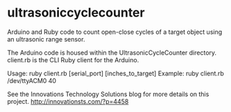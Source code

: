 ultrasoniccyclecounter
======================

Arduino and Ruby code to count open-close cycles of a target object using an ultrasonic range sensor.

The Arduino code is housed within the UltrasonicCycleCounter directory. client.rb is the CLI Ruby client for the Arduino.

Usage: ruby client.rb [serial_port] [inches_to_target]
Example: ruby client.rb /dev/ttyACM0 40

See the Innovations Technology Solutions blog for more details on this project. http://innovationsts.com/?p=4458 

